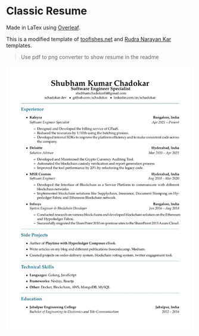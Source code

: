 # Classic Resume

Made in LaTex using [Overleaf](https://overleaf.com).

This is a modified template of [toofishes.net](https://www.toofishes.net/blog/latex-resume-follow-up/) and [Rudra Narayan Kar](https://github.com/mrprofessor/resume) templates.

> Use pdf to png converter to show resume in the readme

<kbd>
    <img src="ShubhamChadokar_Resume-1.jpg"/> 
</kbd>
